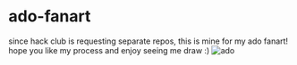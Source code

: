 # ado-fanart
since hack club is requesting separate repos, this is mine for my ado fanart! hope you like my process and enjoy seeing me draw :)
![ado](https://github.com/user-attachments/assets/f76cc4fe-75cc-4513-b02b-c050eb08d54c)
